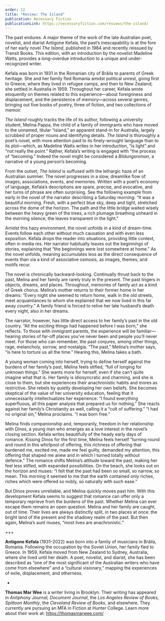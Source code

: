 ```yaml
---
order: 12
title: "Review: The Island"
publication: Necessary Fiction
publicationLink: https://necessaryfiction.com/reviews/the-island/
---
```

The past endures. A major theme of the work of the late Australian poet, novelist, and diarist Antigone Kefala, the past’s inescapability is at the fore of her early novel *The Island*, published in 1984 and recently reissued by Transit Books. This edition, with an introduction by the novelist Madeline Watts, provides a long-overdue introduction to a unique and under-recognized writer.

Kefala was born in 1931 in the Romanian city of Brăila to parents of Greek heritage. She and her family fled Romania amidst political unrest, going first to Greece, where they lived in refugee camps, and then to New Zealand; she settled in Australia in 1959. Throughout her career, Kefala wrote eloquently on themes related to this experience—about foreignness and displacement, and the persistence of memory—across several genres, bringing out five books of poetry, three of fiction, and two collections of memoir. 

*The Island* roughly tracks the life of its author, following a university student, Melina Pappa, the child of a family of immigrants who have moved to the unnamed, titular “island,” an apparent stand-in for Australia, largely scrubbed of proper nouns and identifying details. *The Island* is thoroughly a poet’s novel, with more attention paid to its finely-wrought language than to its plot—which, as Madeline Watts writes in her introduction, “is light” and “not really the point.” Rather, Kefala’s writing is engaged with “the process of “becoming.” Indeed the novel might be considered a *Bildungsroman,* a narrative of a young person’s becoming. 

From the outset, *The Island* is suffused with the lethargic haze of an Australian summer. The novel progresses in a slow, dreamlike flow of images, associations, events, and memories. Written with a poet’s economy of language, Kefala’s descriptions are spare, precise, and evocative, and her turns of phrase are often surprising. See the following example from early in the novel of the narrator describing a Saturday morning: “It was a beautiful morning. Fresh, with a perfect blue sky, deep and tight, stretched across the dome of the horizon. The path and the little bridge waited wisely between the heavy green of the trees, a rich plumage breathing unheard in the morning silence, the leaves transparent in the light.” 

Amidst this hazy environment, the novel unfolds in a kind of dream-time. Events follow each other without much causation and with even less exposition. Kefala drops the reader into situations, providing little context, often in media res. Her narrator habitually leaves out the beginnings of stories, explaining that “the beginnings were lost somewhere at home.” As the novel unfolds, meaning accumulates less as the direct consequence of events than via a kind of associative osmosis, as images, themes, and motifs recur. 

The novel is chronically backward-looking. Continually thrust back to the past, Melina and her family are rarely truly in the present. The past lingers in objects, dreams, and places. Throughout, memories of family act as a kind of Greek chorus. Melina’s mother returns to their former home in her dreams: “Every night she seemed to return home, walk in the old streets, meet acquaintances to whom she explained that we now lived in this far away country.” A family friend is forced to relive her late husband’s death every night, also in her dreams. 

The narrator, however, has little direct access to her family’s past in the old country. “All the exciting things had happened before I was born,” she reflects. To those with immigrant parents, the experience will be familiar—hearing stories of far-off places you’ve never been and people you’ll never meet. For those who can remember, the past conjures, among other things, rage, melancholy, sorrow, and nostalgia. “The past,” Melina’s mother says, “is here to torture us all the time.” Hearing this, Melina takes a bath. 

A young woman coming into herself, trying to define herself against the burdens of her family’s past, Melina feels stifled, “full of longing for unknown things.” She wants more for herself, even if she can’t quite imagine what that is. Her family is idiosyncratic and charming, and she is close to them, but she experiences their anachronistic habits and mores as restrictive. She rebels by quietly developing her own beliefs. She becomes skeptical of the value of her university education, feeling that it unnecessarily intellectualizes her experience: “I found everything superfluous, all this paper analysis that prepared us for nothing.” She reacts against her family’s Christianity as well, calling it a “cult of suffering.” “I had no original sin,” Melina proclaims. “I was born free.”

Melina finds companionship and, temporarily, freedom in her relationship with Dinos, a young man who emerges as a love interest in the novel’s closing section. Kefala writes beautifully of the heady early days of romance. Kissing Dinos for the first time, Melina feels herself “turning round and round in this whirlpool of offering, this richness of offering that burdened me, excited me, made me feel guilty, demanded my attention, this offering that shaped me anew and in which I turned totally without defence.” The romance shifts Melina’s attitude toward the past, making her feel less stifled, with expanded possibilities. On the beach, she looks out on the horizon and muses: “I felt that the past had been so small, so narrow, so mean. This morning it seemed to me that the earth contained only riches, riches which were offered so nobly, so naturally with such ease.” 

But Dinos proves unreliable, and Melina quickly moves past him. With this development Kefala seems to suggest that romance can offer only a temporary reprieve from the burdens of the past. Whether Melina can ever escape them remains an open question. Melina and her family are caught, out of time. Their lives are always distinctly split, in two places at once: the bright land of the present and the shadowy realm of the past. But then again, Melina’s aunt muses, “most lives are anachronistic.” 

+++

**Antigone Kefala** (1931–2022) was born into a family of musicians in Brăila, Romania. Following the occupation by the Soviet Union, her family fled to Greece. In 1959, Kefala moved from New Zealand to Sydney, Australia, where she lived until her death. A poet, novelist, and diarist, she has been described as “one of the most significant of the Australian writers who have come from elsewhere” and a “cultural visionary,” mapping the experiences of exile, displacement, and otherness.

+

**Thomas Mar Wee** is a writer living in Brooklyn. Their writing has appeared in *Antiphony Journal, Document Journal*, the *Los Angeles Review of Books, Spittoon Monthly*, the *Cleveland Review of Books*, and elsewhere. They currently are pursuing an MFA in Fiction at Hunter College. Learn more about their work at: <https://thomasmarwee.com/>
